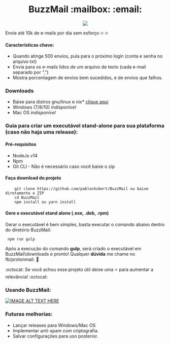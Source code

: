 <h1 align="center">BuzzMail :mailbox: :email:</h1>
	
<p align="center">
  <img src="https://github.com/pabloskubert/BuzzMail/blob/main/tela_inicial.png?raw=true">
</p>

Envie até 10k de e-mails por dia sem esforço :fire:	:fire:
#### Características chave:

  - Quando atinge 500 envios, pula para o próximo login (conta e senha no arquivo txt)
  - Envia para os e-mails lidos de um arquivo de texto (cada e-mail separado por ",")
  - Mostra porcentagem de envios bem sucedidos, e de envios que falhos.

### Downloads
  - Baixe para distros gnu/linux e nix* [clique aqui](https://github.com/pabloskubert/BuzzMail/releases/tag/1.0.4) 
  - Windows (7/8/10) *indisponível*
  - Mac OS *indisponível*

### Guia para criar um executável stand-alone para sua plataforma (caso não haja uma release):

#### Pré-requisitos
- NodeJs v14
- Npm
- Git CLI - Não é necessário caso você baixe o zip

#### Faça download do projeto
```
    git clone https://github.com/pabloskubert/BuzzMail ou baixe diretamente o ZIP
    cd BuzzMail
    npm install ou yarn install
```

#### Gere o executável stand alone (.exe, .deb, .rpm) 
Gerar o executável é bem simples, basta executar o comando abaixo dentro do diretório BuzzMail:
 ```
  npm run gulp
 ```

 Após a execução do comando __gulp__, será criado o executável em BuzzMail\downloads e pronto! 
 Qualquer __dúvida__ me chame no fb/protonmail. :incoming_envelope:
 
 :octocat: Se você achou esse projeto útil deixe uma :star: para aumentar a relevância! :octocat:

### Usando BuzzMail: 
[![IMAGE ALT TEXT HERE](https://img.youtube.com/vi/Ohi7QkxnWpY/0.jpg)](https://www.youtube.com/watch?v=Ohi7QkxnWpY)

 ### Futuras melhorias: 
 - Lançar releases para Windows/Mac OS
 - Implementar anti-spam com criptografia. 
 - Salvar configurações para uso posterior.
 
